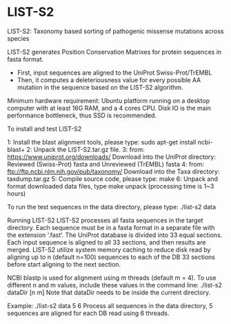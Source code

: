 # LIST-S2
LIST-S2: Taxonomy based sorting of pathogenic missense mutations across species

LIST-S2 generates Position Conservation Matrixes for protein sequences in fasta format.
- First, input sequences are aligned to the UniProt Swiss-Prot/TrEMBL
- Then, it computes a deleteriousness value for every possible AA mutation in the sequence based on the LIST-S2 algorithm.

Minimum hardware requirement:
Ubuntu platform running on a desktop computer with at least 16G RAM, and a 4 cores CPU. Disk IO is the main performance bottleneck, thus SSD is recommended.

To install and test LIST-S2

1: Install the blast alignment tools, please type:
     sudo apt-get install ncbi-blast+
2: Unpack the LIST-S2.tar.gz file.
3: from: https://www.uniprot.org/downloads/ Download into the UniProt directory:
     Reviewed (Swiss-Prot) fasta and
     Unreviewed (TrEMBL) fasta
4: from: ftp://ftp.ncbi.nlm.nih.gov/pub/taxonomy/ Download into the Taxa directory:
     taxdump.tar.gz
5: Compile source code, please type:
     make
6: Unpack and format downloaded data files, type
     make unpack               (processing time is 1~3 hours)

To run the test sequences in the data directory, please type:
./list-s2 data

Running LIST-S2
LIST-S2 processes all fasta sequences in the target directory. Each sequence must be in a fasta format in a separate file with the extension ‘.fast’.
The UniProt database is divided into 33 equal sections. Each input sequence is aligned to all 33 sections, and then results are merged. LIST-S2 utilize system memory caching to reduce disk read by aligning up to n (default n=100) sequences to each of the DB 33 sections before start aligning to the next section. 

NCBI blastp is used for alignment using m threads (default m = 4). To use different n and m values, include these values in the command line:
./list-s2 dataDir [n m]
Note that dataDir needs to be inside the current directory.

Example:
./list-s2 data 5 6
Process all sequences in the data directory, 5 sequences are aligned for each DB read using 6 threads.
